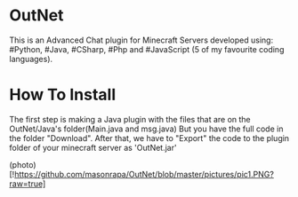 # OutNet
This is an Advanced Chat plugin for Minecraft Servers developed using: #Python, #Java, #CSharp, #Php and #JavaScript (5 of my favourite coding languages).

# How To Install
The first step is making a Java plugin with the files that are on the OutNet/Java's folder(Main.java and msg.java)
But you have the full code in the folder "Download".
After that, we have to "Export" the code to the plugin folder of your minecraft server as 'OutNet.jar'

(photo)[!https://github.com/masonrapa/OutNet/blob/master/pictures/pic1.PNG?raw=true]
